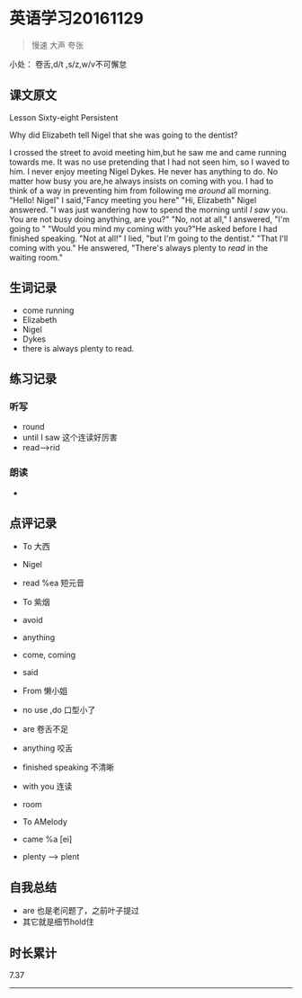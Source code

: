 # 英语学习20161129

> 慢速 大声 夸张

小处： 卷舌,d/t ,s/z,w/v不可懈怠

## 课文原文

Lesson Sixty-eight  Persistent

Why did Elizabeth tell Nigel that she was going to the dentist?

I crossed the street to avoid meeting him,but he saw me and came running towards me.
It was no use pretending that I had not seen him, so I waved to him.
I never enjoy meeting Nigel Dykes.
He never has anything to do.
No matter how busy you are,he always insists on coming with you.
I had to think of a way in preventing him from following me _around_ all morning.
"Hello! Nigel" I said,"Fancy meeting you here"
"Hi, Elizabeth" Nigel answered.
"I was just wandering how to spend the morning until _I saw_ you. 
You are not busy doing anything, are you?"
"No, not at all," I answered, "I'm going to "
"Would you mind my coming with you?"He asked  before I had finished speaking.
"Not at all!" I lied, "but I'm going to the dentist."
"That I'll coming with you." He answered, "There's always plenty to _read_   in the waiting room."

## 生词记录
* come running
* Elizabeth
* Nigel
* Dykes
* there is always plenty to read.

## 练习记录

### 听写
* round
* until I saw 这个连读好厉害
* read-->rid

### 朗读
* 

## 点评记录

* To 大西
 * Nigel
 * read %ea 短元音

* To 紫烟
 * avoid
 * anything 
 * come, coming
 * said

* From 懒小姐
 * no use ,do 口型小了
 * are 卷舌不足
 * anything 咬舌
 * finished speaking 不清晰
 * with you 连读
 * room 

* To AMelody
 * came %a [ei]
 * plenty --> plent

## 自我总结
* are 也是老问题了，之前叶子提过
* 其它就是细节hold住

## 时长累计
7.37

---
